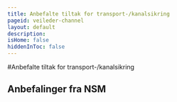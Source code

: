 ```yaml
---
title: Anbefalte tiltak for transport-/kanalsikring
pageid: veileder-channel
layout: default
description:
isHome: false
hiddenInToc: false
---
```


#Anbefalte tiltak for transport-/kanalsikring

## Anbefalinger fra NSM